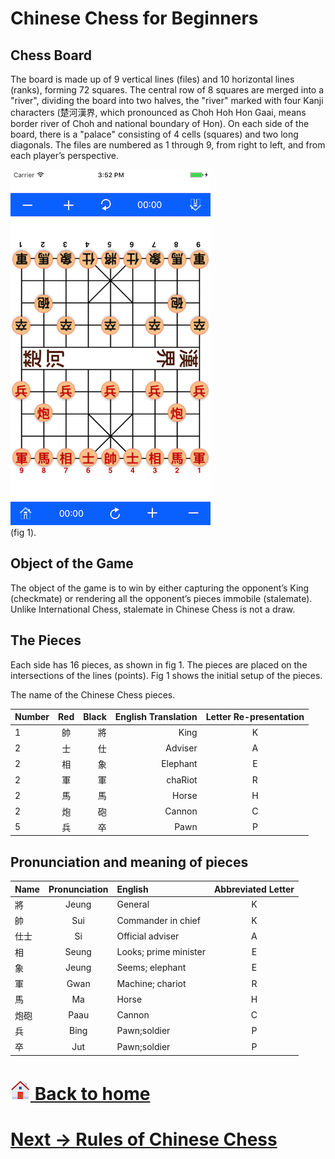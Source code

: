 # Chinese Chess for Beginners

Chess Board
------
The board is made up of 9 vertical lines (files) and 10 horizontal lines (ranks), forming 72 squares. The central row of 8 squares are merged into a "river", dividing the board into two halves, the "river" marked with four Kanji characters (楚河漢界, which pronounced as Choh Hoh Hon Gaai, means border river of Choh and national boundary of Hon). On each side of the board, there is a "palace" consisting of 4 cells (squares) and two long diagonals. The files are numbered as 1 through 9, from right to left, and from each player’s perspective.

![chess board](images/blackchess.png) <br>
(fig 1).

Object of the Game
------
The object of the game is to win by either capturing the opponent’s King (checkmate) or rendering all the opponent’s pieces immobile (stalemate). Unlike International Chess, stalemate in Chinese Chess is not a draw.

The Pieces
------
Each side has 16 pieces, as shown in fig 1. The pieces are placed on the intersections of the lines (points). Fig 1 shows the initial setup of the pieces.

The name of the Chinese Chess pieces.

| Number  | Red  | Black | English Translation |Letter Re-presentation|
| ------- |:-------------:| -----:|--------:|:---:|
| 1       | 帥   | 將  | King     | K |
| 2       | 士   | 仕  | Adviser  | A |
| 2       | 相   | 象  | Elephant | E |
| 2       | 軍   | 軍  | chaRiot  | R |
| 2       | 馬   | 馬  | Horse    | H |
| 2       | 炮   | 砲  | Cannon   | C |
| 5       | 兵   | 卒  | Pawn     | P |

Pronunciation and meaning of pieces
------
| Name  | Pronunciation | English | Abbreviated Letter|
| ------- |:-------------:|:-----|:----:|
| 將      | Jeung | General     | K |
| 帥      | Sui  | Commander in chief  | K |
| 仕士    | Si  | Official adviser  | A |
| 相      | Seung | Looks; prime minister | E |
| 象      | Jeung | Seems; elephant   | E |
| 軍      | Gwan  |  Machine; chariot | R |
| 馬      | Ma | Horse | H |
| 炮砲    | Paau | Cannon  | C |
| 兵  |  Bing | Pawn;soldier  | P |
| 卒  |  Jut  | Pawn;soldier  | P |

# [![appstore](images/home-icon.jpg) Back to home](README.md)
# [ Next -> Rules of Chinese Chess](chess.md)
